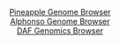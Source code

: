 <div id="Pineapple_Genome_Browser" align="center">
  <a href="https://igv.org/app/?sessionURL=blob:zZJfb5swFMW_i6VWm0TAQICAVE20TVualm6JKGuqCjnEEGdgU9uB_FG..7xo0146qXnYNMkP9tW17znHvx1oMReEURAASzcd3TSBBsSCdRNUNxWOUY0FCApUCawBjgvMMc0xCHagQEKiZHynbi6kbERgGEQ2vRrRkunC1lGNtoyiTug5q40LVlVoxjiSjAvjnKOWGaRsex2eoabR1Wxbd4w5kshAVbNgVDCjwbTMOvVe9quUlZiyGmf1qpLkICBTepTGuV6gT2E6CfMcCzHCm2h.Fo6i8NEeJtNr92KaPNykiZueTkhJkVxxfBaKTQnd.7tlOemGcv01_RxZV8XY4XF0Yl.eDtcN4VicmZ45sAee5_RVMITO8fp_8qwWOdK3vUy7x.WXc_.2vRnF8U0RJ5vJcDKN1smbvh2w10DF8pXiAOQL7gUm1Gzoao7l9n5szYEGoa_S4YyA4PlFA5Kj_Jtqf94BuWkULUDg19UBHA0wPsccBD0fQs_0fcvpe33o..Ze24EVr_5etFfJ2PegFVqWmxWkkgrleSZoI3REqd7mhV5uj8zynm_T4UMevfafuFNtowsLdkv7AQ9n4R.y1IAaffg.ZfQ9iv4Jde8RosvZsag9iRPrHF37xWUZD.wobsN16fFSQDhl_TcDcpXd48IpGK.RVP2qoo4_eWsRJ4hKVWiJIDNSEblJVY6sA4Fp2QpbkLOKKQ4BL2cfoAY104Eff.Np71_23wE-">Pineapple Genome Browser</a>
</div>
<div id="Alphonso_Genome_Browser" align="center">
  <a href="https://igv.org/app/?sessionURL=blob:zZJfT9swFMW_iyXQJqWJnbRJEwlNpWWstJRBKeWPUHSTOKnVxA62m1KqfvcZtGkvTKIPmyb5wb669j3n.LdFDZWKCY4i5NqkYxOCLKQWYj2Fqi7pBCqqUJRDqaiFJM2ppDylKNqiHJSG2dXY3FxoXavIcZiuWxXwQtjKs6GCF8FhrexUVE5flCUkQoIWUjnHEhrhsKJprWkCdW2b2Z7dcTLQ4EBZLwRXwqkpL.K1eS_.VYoLykVF42pVavYmIDZ6jMbMzuFLbz7tpSlVakQ3w.yoNxr2bryT2f2p37.fXXybz_z54ZQVHPRK0qMZTG6_jzZwKfzTKcF8kEym1ydng3CZHniDw5PnmkmqjkhAul43CNqBCYbxjD7_T57NYnv6Pl5O7gbFlN7I8SiHYjkWd93yNj1rnsW7vrtoZ6FSpCvDAUoXMogItjzsWx3Xb71uSdfCODTpSMFQ9PBoIS0hXZr2hy3Sm9rQghR9Wr2BYyEhMypR1AoxDkgYup120MZhSHbWFq1k.fei_Tq7CgPs9lzXj3NWaoNyFiteKxs4t5s0t4uXPbPsH7jH86pPzs_G6cW5Odz7mI48nSUcEhj.IU8LmfFvX2jMfkTVPyHvI0JsneyL25KIoKE1a_eKRg8X6ubWndfN4hrnl._G8wrSftHkQlagTb.pmONP4hqQDLg2hYYplrCS6c3cpCjWKCKuZ8BFqSiFIRHJIvmELWyRDv78G1Bv97j7AQ--">Alphonso Genome Browser</a>
</div>


<div id="DAF_Genomics_Browser" align="center">
  <a href="https://igv.org/app/?sessionURL=blob:tZFra9swFIb_i6D95JtkJ75AGN6WrqHJ2jXzsqaUoNnHsagluZK8NAv57xNex2AXxqADSUicy_vqPAf0GZRmUqAMEQ.PPIyRg3Qjd0vKuxbeUg4aZTVtNThIQQ0KRAkoO6CaakOL67mtbIzpdOb7Fa3dLQjJWak9HXq0c7XsTQM21SUe5fSLFHSnvVJym2yoT9uukUJLn5YlaO0Gfgdiu9lRe3yPbYaWsOF9a9igurEmrLHKq6l1y0QFj38x8h.U7WIv8tUyH.ovYD.rJvnFLP8QTov1m_GrdXF5virGq9Ml2wpqegWTxS6W_aJ.X8DNx2Z9LkIW7.fALsP57iR8fTp97JgCPcExTsIkTghGRwe1suwtAlQ2Cmc4cmKSOCSK3KdrOBrbGSjJUHZ75yCjaHlv028PyOw7CwppeOgHZg6SqgKFMjcNghinKRlFcRSkKT46B9Sr9plJnhXXaRyQnJCx94lyq1.zdhifFfo1.FwYf.ps979imqtIT1Mzi7dXZ.94spo.LG5M3l2dkJf9_W9BEev_jx.rpeLU2NC35xMW2lo9DsL84BIe745fAQ--">DAF Genomics Browser</a>
</div>
